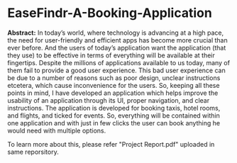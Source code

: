 # EaseFindr-A-Booking-Application

**Abstract:** In today’s world, where technology is advancing at a high pace, the need for user-friendly and efficient apps has become more crucial than ever before. And the users of today’s application want the application (that they use) to be effective in terms of everything will be available at their fingertips. Despite the millions of applications available to us today, many of them fail to provide a good user experience. This bad user experience can be due to a number of reasons such as poor design, unclear instructions etcetera, which cause inconvenience for the users. So, keeping all these points in mind, I have developed an application which helps improve the usability of an application through its UI, proper navigation, and clear instructions. The application is developed for booking taxis, hotel rooms, and flights, and ticked for events. So, everything will be contained within one application and with just in few clicks the user can book anything he would need with multiple options.

To learn more about this, please refer "Project Report.pdf" uploaded in same reporsitory.
